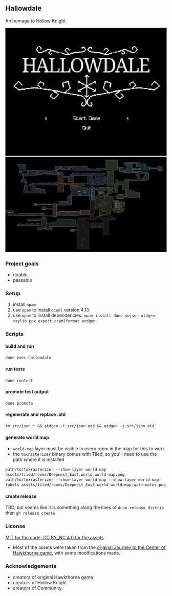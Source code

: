 
## Hallowdale

An homage to Hollow Knight.

![main menu screenshot](./assets/main-menu-screenshot.png)
![world map screenshot](./assets/world-map.png)

### Project goals

- doable
- passable

### Setup

1. install `opam`
2. use `opam` to install `ocaml` version 4.13
3. use `opam` to install dependencies: `opam install dune yojson atdgen raylib ppx_expect ocamlformat atdgen`

### Scripts

#### build and run

```
dune exec hallowdale
```

#### run tests

```
dune runtest
```

#### promote test output

```
dune promote
```

#### regenerate and replace .atd

```
rm src/json_* && atdgen -t src/json.atd && atdgen -j src/json.atd
```

#### generate world map

- `world-map` layer must be visible in every room in the map for this to work
- the `tmxrasterizer` binary comes with Tiled, so you'll need to use the path where it is installed

```
path/to/tmxrasterizer --show-layer world-map assets/tiled/rooms/Deepnest_East.world world-map.png
path/to/tmxrasterizer --show-layer world-map --show-layer world-map-labels assets/tiled/rooms/Deepnest_East.world world-map-with-notes.png
```

#### create release

TBD, but seems like it is something along the lines of `dune-release distrib` then `gh release create`

### License

[MIT for the code, CC BY_NC 4.0 for the assets](LICENSE.md)

- Most of the assets were taken from the [original Journey to the Center of Hawkthorne game](https://github.com/hawkthorne/hawkthorne-journey/tree/master/src/images), with some modifications made.

### Acknowledgements

- creators of original Hawkthorne game
- creators of Hollow Knight
- creators of Community

